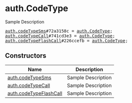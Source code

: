 # auth.CodeType

Sample Description

<pre>
<a href="../constructor/auth.codeTypeSms">auth.codeTypeSms</a>#72a3158c = <a href="../type/auth.CodeType.md">auth.CodeType</a>;
<a href="../constructor/auth.codeTypeCall">auth.codeTypeCall</a>#741cd3e3 = <a href="../type/auth.CodeType.md">auth.CodeType</a>;
<a href="../constructor/auth.codeTypeFlashCall">auth.codeTypeFlashCall</a>#226ccefb = <a href="../type/auth.CodeType.md">auth.CodeType</a>;
</pre>

## Constructors

| Name | Description |
|------|-------------|
| [auth.codeTypeSms](../constructor/auth.codeTypeSms.md) | Sample Description |
| [auth.codeTypeCall](../constructor/auth.codeTypeCall.md) | Sample Description |
| [auth.codeTypeFlashCall](../constructor/auth.codeTypeFlashCall.md) | Sample Description |

